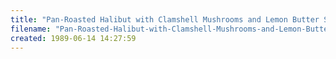 ```yaml
---
title: "Pan-Roasted Halibut with Clamshell Mushrooms and Lemon Butter Sauce"
filename: "Pan-Roasted-Halibut-with-Clamshell-Mushrooms-and-Lemon-Butter-Sauce"
created: 1989-06-14 14:27:59
---
```

